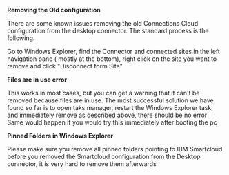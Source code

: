 **Removing the Old configuration**

There are some known issues removing the old Connections Cloud configuration from the desktop connector. The standard process is the following.

Go to Windows Explorer, find the Connector and connected sites in the left navigation pane ( mostly at the bottom), right click on the site you want to remove and click "Disconnect form Site"

**Files are in use error**

This works in most cases, but you can get a warning that it can't be removed because files are in use. The most successful solution we have found so far is to open taks manager, restart the Windows Explorer task, and immediately remove as described above, there should be no error
Same would happen if you would try this immediately after booting the pc

**Pinned Folders in Windows Explorer**

Please make sure you remove all pinned folders pointing to IBM Smartcloud before you removed the Smartcloud configuration from the Desktop connector, it is very hard to remove them afterwards
